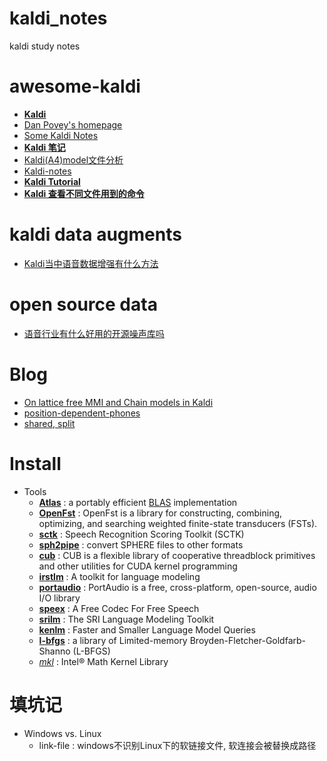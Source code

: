 # kaldi_notes
kaldi study notes

# awesome-kaldi
- [**Kaldi**][7]
- [Dan Povey's homepage][1]
- [Some Kaldi Notes][2]
- [**Kaldi 笔记**][3]
- [Kaldi(A4)model文件分析][4]
- [Kaldi-notes][5]
- [**Kaldi Tutorial**][6]
- [**Kaldi 查看不同文件用到的命令**][24]

# kaldi data augments
- [Kaldi当中语音数据增强有什么方法][8]

# open source data
- [语音行业有什么好用的开源噪声库吗][9]

# Blog
- [On lattice free MMI and Chain models in Kaldi][10]
- [position-dependent-phones][25]
- [shared, split][26]

# Install
- Tools
    - [**Atlas**][11] : a portably efficient [BLAS][12] implementation
    - [**OpenFst**][13] : OpenFst is a library for constructing, combining, optimizing, and searching weighted finite-state transducers (FSTs).
    - [**sctk**][14] : Speech Recognition Scoring Toolkit (SCTK)
    - [**sph2pipe**][15] : convert SPHERE files to other formats
    - [**cub**][16] : CUB is a flexible library of cooperative threadblock primitives and other utilities for CUDA kernel programming
    - [**irstlm**][17] : A toolkit for language modeling
    - [**portaudio**][18] : PortAudio is a free, cross-platform, open-source, audio I/O library
    - [**speex**][19] : A Free Codec For Free Speech
    - [**srilm**][20] : The SRI Language Modeling Toolkit
    - [**kenlm**][21] : Faster and Smaller Language Model Queries
    - [**l-bfgs**][22] : a library of Limited-memory Broyden-Fletcher-Goldfarb-Shanno (L-BFGS)
    - [*mkl*][23] : Intel® Math Kernel Library

# 填坑记
- Windows vs. Linux
    - link-file : windows不识别Linux下的软链接文件, 软连接会被替换成路径


[1]:http://www.danielpovey.com/kaldi-lectures.html
[2]:http://jrmeyer.github.io/asr/2016/02/01/Kaldi-notes.html
[3]:https://www.dazhuanlan.com/2019/11/07/5dc428c57a2f4/
[4]:https://www.jianshu.com/p/9b6cc95668a9
[5]:http://white.ucc.asn.au/Kaldi-Notes/tidigits/train
[6]:https://eleanorchodroff.com/tutorial/kaldi/index.html
[7]:http://www.kaldi-asr.org/doc/index.html
[8]:https://www.zhihu.com/question/362498376
[9]:https://www.zhihu.com/question/278918708/answer/631873989
[10]:https://desh2608.github.io/2019-05-21-chain/
[11]:http://math-atlas.sourceforge.net/
[12]:http://www.netlib.org/blas/
[13]:http://www.openfst.org/twiki/bin/view/FST/WebHome
[14]:https://github.com/usnistgov/SCTK
[15]:https://www.openslr.org/3/
[16]:https://github.com/NVlabs/cub
[17]:https://github.com/irstlm-team/irstlm
[18]:http://www.portaudio.com/
[19]:https://www.speex.org/
[20]:http://www.speech.sri.com/projects/srilm/
[21]:https://github.com/kpu/kenlm
[22]:https://github.com/chokkan/liblbfgs
[23]:https://software.intel.com/en-us/mkl
[24]:https://blog.csdn.net/qq_25867649/article/details/78356506
[25]:https://kaldi-asr.org/doc/data_prep.html
[26]:https://kaldi-asr.org/doc/tree_externals.html